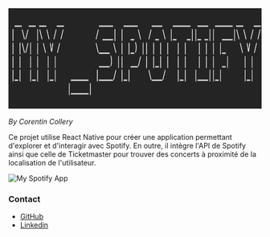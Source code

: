 <img src="assets/figlet.png" width="auto" height="200">

_By Corentin Collery_

<p>Ce projet utilise React Native pour créer une application permettant d'explorer et d'interagir avec Spotify. En outre, il intègre l'API de Spotify ainsi que celle de Ticketmaster pour trouver des concerts à proximité de la localisation de l'utilisateur.</p>

<img src="assets/my_spotify.gif" alt="My Spotify App" width="300">

### Contact

<ul>
    <li><a href="https://github.com/ColleryCorentin">GitHub</a></li>
    <li><a href="https://www.linkedin.com/in/collerycorentin">Linkedin</a></li>
</ul>